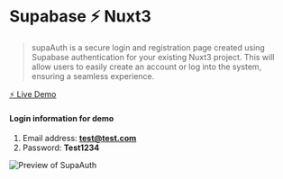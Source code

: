 # Supabase ⚡️ Nuxt3

>supaAuth is a secure login and registration page created using Supabase authentication for your existing Nuxt3 project. This will allow users to easily create an account or log into the system, ensuring a seamless experience.

[⚡️ Live Demo](https://supaauth.netlify.app/)

#### Login information for demo
1. Email address: **test@test.com**
2. Password: **Test1234**

![Preview of SupaAuth](https://raw.githubusercontent.com/zackha/supaAuth/main/assets/supaauth-screenshot.png.png)
